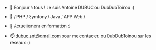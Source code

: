 - 👋 Bonjour à tous ! Je suis Antoine DUBUC ou DubDubToinou :) 

- 👀 / PHP / Symfony / Java / APP Web / 

- 🌱 Actuellement en formation :)

- 📫 dubuc.ant@gmail.com pour me contacter, ou DubDubToinou sur les réseaux :)
